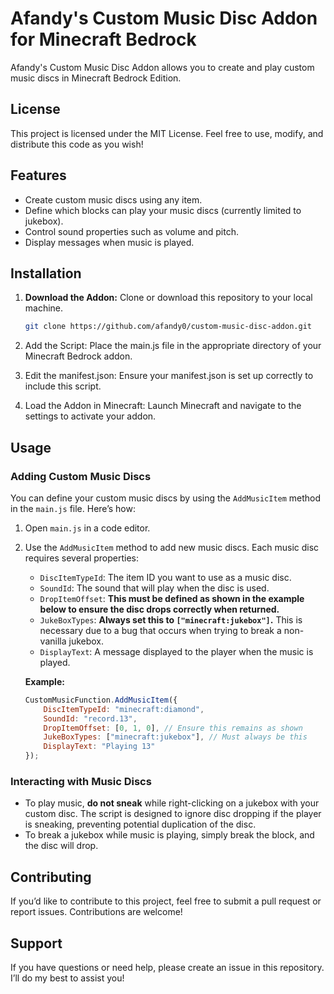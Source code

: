 # Afandy's Custom Music Disc Addon for Minecraft Bedrock

Afandy's Custom Music Disc Addon allows you to create and play custom music discs in Minecraft Bedrock Edition.

## License

This project is licensed under the MIT License. Feel free to use, modify, and distribute this code as you wish!

## Features

- Create custom music discs using any item.
- Define which blocks can play your music discs (currently limited to jukebox).
- Control sound properties such as volume and pitch.
- Display messages when music is played.

## Installation

1. **Download the Addon:**
   Clone or download this repository to your local machine.

   ```bash
   git clone https://github.com/afandy0/custom-music-disc-addon.git

2. Add the Script: Place the main.js file in the appropriate directory of your Minecraft Bedrock addon.

3. Edit the manifest.json: Ensure your manifest.json is set up correctly to include this script.

4. Load the Addon in Minecraft: Launch Minecraft and navigate to the settings to activate your addon.


## Usage

### Adding Custom Music Discs

You can define your custom music discs by using the `AddMusicItem` method in the `main.js` file. Here’s how:

1. Open `main.js` in a code editor.
2. Use the `AddMusicItem` method to add new music discs. Each music disc requires several properties:

   - `DiscItemTypeId`: The item ID you want to use as a music disc.
   - `SoundId`: The sound that will play when the disc is used.
   - `DropItemOffset`: **This must be defined as shown in the example below to ensure the disc drops correctly when returned.**
   - `JukeBoxTypes`: **Always set this to `["minecraft:jukebox"]`.** This is necessary due to a bug that occurs when trying to break a non-vanilla jukebox.
   - `DisplayText`: A message displayed to the player when the music is played.

   **Example:**

   ```javascript
   CustomMusicFunction.AddMusicItem({
       DiscItemTypeId: "minecraft:diamond",
       SoundId: "record.13",
       DropItemOffset: [0, 1, 0], // Ensure this remains as shown
       JukeBoxTypes: ["minecraft:jukebox"], // Must always be this
       DisplayText: "Playing 13"
   });

### Interacting with Music Discs

- To play music, **do not sneak** while right-clicking on a jukebox with your custom disc. The script is designed to ignore disc dropping if the player is sneaking, preventing potential duplication of the disc.
- To break a jukebox while music is playing, simply break the block, and the disc will drop.

## Contributing

If you’d like to contribute to this project, feel free to submit a pull request or report issues. Contributions are welcome!

## Support

If you have questions or need help, please create an issue in this repository. I’ll do my best to assist you!
